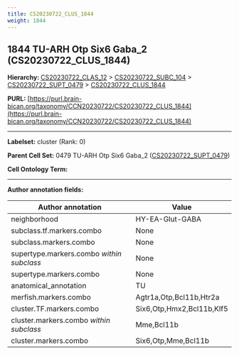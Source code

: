 ```yaml
---
title: CS20230722_CLUS_1844
weight: 1844
---
```

## 1844 TU-ARH Otp Six6 Gaba_2 (CS20230722_CLUS_1844)
<b>Hierarchy: </b>
[CS20230722_CLAS_12](../CS20230722_CLAS_12) >
[CS20230722_SUBC_104](../CS20230722_SUBC_104) >
[CS20230722_SUPT_0479](../CS20230722_SUPT_0479) >
[CS20230722_CLUS_1844](../CS20230722_CLUS_1844)

**PURL:** [https://purl.brain-bican.org/taxonomy/CCN20230722/CS20230722_CLUS_1844](https://purl.brain-bican.org/taxonomy/CCN20230722/CS20230722_CLUS_1844)

---


**Labelset:** cluster (Rank: 0)

**Parent Cell Set:** 0479 TU-ARH Otp Six6 Gaba_2 ([CS20230722_SUPT_0479](../CS20230722_SUPT_0479))



**Cell Ontology Term:** 

[MARKER GENES.]: #


---

[TRANSFERRED ANNOTATIONS.]: #


[AUTHOR ANNOTATION FIELDS.]: #


**Author annotation fields:**

| Author annotation | Value |
|-------------------|-------|
|neighborhood|HY-EA-Glut-GABA|
|subclass.tf.markers.combo|None|
|subclass.markers.combo|None|
|supertype.markers.combo _within subclass_|None|
|supertype.markers.combo|None|
|anatomical_annotation|TU|
|merfish.markers.combo|Agtr1a,Otp,Bcl11b,Htr2a|
|cluster.TF.markers.combo|Six6,Otp,Hmx2,Bcl11b,Klf5|
|cluster.markers.combo _within subclass_|Mme,Bcl11b|
|cluster.markers.combo|Six6,Otp,Mme,Bcl11b|
